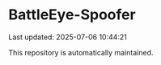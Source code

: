 # BattleEye-Spoofer

Last updated: 2025-07-06 10:44:21

This repository is automatically maintained.
